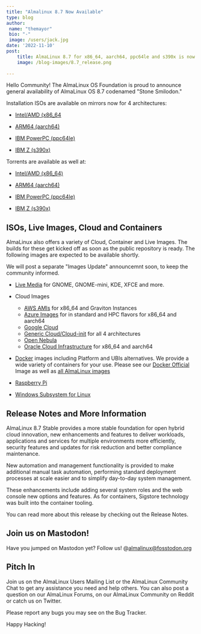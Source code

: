 ```yaml
---
title: "Almalinux 8.7 Now Available"
type: blog
author: 
 name: "themayor"
 bio: "-"
 image: /users/jack.jpg
date: '2022-11-10' 
post:
    title: AlmaLinux 8.7 for x86_64, aarch64, ppc64le and s390x is now available! 
    image: /blog-images/8.7_release.png
    
---
```

Hello Community! The AlmaLinux OS Foundation is proud to announce general availability of AlmaLinux OS 8.7 codenamed "Stone Smilodon."

Installation ISOs are available on mirrors now for 4 architectures:

* [Intel/AMD (x86_64](https://mirrors.almalinux.org/isos/x86_64/8.7.html)

* [ARM64 (aarch64)](https://mirrors.almalinux.org/isos/aarch64/8.7.html)

* [IBM PowerPC (ppc64le)](https://mirrors.almalinux.org/isos/ppc64le/8.7.html)

* [IBM Z (s390x)](https://mirrors.almalinux.org/isos/s390x/8.7.html)

Torrents are available as well at:

* [Intel/AMD (x86_64)](https://repo.almalinux.org/almalinux/8.7/isos/x86_64/AlmaLinux-8.7-x86_64.torrent)

* [ARM64 (aarch64)](https://repo.almalinux.org/almalinux/8.7/isos/aarch64/AlmaLinux-8.7-aarch64.torrent)

* [IBM PowerPC (ppc64le)](https://repo.almalinux.org/almalinux/8.7/isos/ppc64le/AlmaLinux-8.7-ppc64le.torrent)

* [IBM Z (s390x)](https://repo.almalinux.org/almalinux/8.7/isos/s390x/AlmaLinux-8.7-s390x.torrent)

## ISOs, Live Images, Cloud and Containers

AlmaLinux also offers a variety of Cloud, Container and Live Images. The builds for these get kicked off as soon as the public repository is ready. The following images are expected to be available shortly.

We will post a separate "Images Update" announcemnt soon, to keep the community informed.

* [Live Media](https://wiki.almalinux.org/LiveMedia.html) for GNOME, GNOME-mini, KDE, XFCE and more.

* Cloud Images
    * [AWS AMIs](https://wiki.almalinux.org/cloud/AWS.html) for x86_64 and Graviton Instances
    * [Azure Images](https://wiki.almalinux.org/cloud/Azure.html) for in standard and HPC flavors for x86_64 and aarch64
    * [Google Cloud](https://wiki.almalinux.org/cloud/Google.html)
    * [Generic Cloud/Cloud-init](https://wiki.almalinux.org/cloud/Generic-cloud-on-local.html) for all 4 architectures
    * [Open Nebula](https://wiki.almalinux.org/cloud/OpenNebula.html)
    * [Oracle Cloud Infrastructure](https://wiki.almalinux.org/cloud/OCI.html) for x86_64 and aarch64

*    [Docker](https://wiki.almalinux.org/containers/docker-images.html#about-almalinux-docker-images) images including Platform and UBIs alternatives. We provide a wide variety of containers for your use. Please see our [Docker Official](https://hub.docker.com/_/almalinux) Image as well as [all AlmaLinux images](https://hub.docker.com/u/almalinux)
*    [Raspberry Pi](https://wiki.almalinux.org/documentation/raspberry-pi.html)
*    [Windows Subsystem for Linux](https://wiki.almalinux.org/documentation/wsl.html)

## Release Notes and More Information

AlmaLinux 8.7 Stable provides a more stable foundation for open hybrid cloud innovation, new enhancements and features to deliver workloads, applications and services for multiple environments more efficiently, security features and updates for risk reduction and better compliance maintenance.

New automation and management functionality is provided to make additional manual task automation, performing standard deployment processes at scale easier and to simplify day-to-day system management.

These enhancements include adding several system roles and the web console new options and features. As for containers, Sigstore technology was built into the container tooling.

You can read more about this release by checking out the Release Notes.
## Join us on Mastodon!

Have you jumped on Mastodon yet? Follow us! @almalinux@fosstodon.org
## Pitch In

Join us on the AlmaLinux Users Mailing List or the AlmaLinux Community Chat to get any assistance you need and help others. You can also post a question on our AlmaLinux Forums, on our AlmaLinux Community on Reddit or catch us on Twitter.

Please report any bugs you may see on the Bug Tracker.

Happy Hacking!